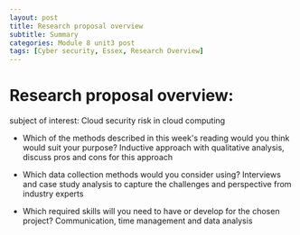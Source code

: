 ```yaml
---
layout: post
title: Research proposal overview
subtitle: Summary
categories: Module 8 unit3 post
tags: [Cyber security, Essex, Research Overview]
---
```



# Research proposal overview:

subject of interest: Cloud security risk in cloud computing

- Which of the methods described in this week's reading would you think would suit your purpose? Inductive approach with qualitative analysis, discuss pros and cons for this approach

- Which data collection methods would you consider using? Interviews and case study analysis to capture the challenges and perspective from industry experts

- Which required skills will you need to have or develop for the chosen project? Communication, time management and data analysis
